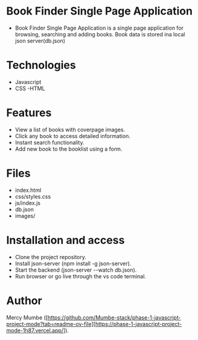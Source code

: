 # Book Finder Single Page Application
- Book Finder Single Page Application is a single page application for browsing, searching and adding books. Book data is stored ina local json server(db.json)

# Technologies
- Javascript
- CSS
-HTML

# Features
- View a list of books with coverpage images.
- Click any book to access detailed information.
- Instant search functionality.
- Add new book to the booklist using a form.

# Files 
- index.html
- css/styles.css
- js/index.js
- db.json
- images/

# Installation and access
- Clone the project repository.
- Install json-server (npm install -g json-server).
- Start the backend (json-server --watch db.json).
- Run browser or go live through the vs code terminal.

# Author
Mercy Mumbe ([https://github.com/Mumbe-stack/phase-1-javascript-project-mode?tab=readme-ov-file][https://phase-1-javascript-project-mode-1h87.vercel.app/]).

